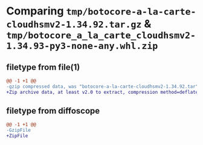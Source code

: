 # Comparing `tmp/botocore-a-la-carte-cloudhsmv2-1.34.92.tar.gz` & `tmp/botocore_a_la_carte_cloudhsmv2-1.34.93-py3-none-any.whl.zip`

## filetype from file(1)

```diff
@@ -1 +1 @@
-gzip compressed data, was "botocore-a-la-carte-cloudhsmv2-1.34.92.tar", last modified: Fri Apr 26 01:01:23 2024, max compression
+Zip archive data, at least v2.0 to extract, compression method=deflate
```

## filetype from diffoscope

```diff
@@ -1 +1 @@
-GzipFile
+ZipFile
```


